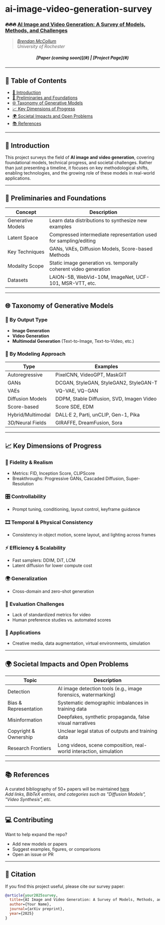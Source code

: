 # ai-image-video-generation-survey
### 🔥🔥🔥 [**AI Image and Video Generation: A Survey of Models, Methods, and Challenges**](#)

> *[Brendan McCollum](#)*  
*University of Rochester*

<h5 align="center">  
 <strong>[Paper (coming soon)](#)</strong> | <strong>[Project Page](#)</strong>
</h5>

---

## 📖 Table of Contents

- [🧠 Introduction](#-introduction)
- [🔧 Preliminaries and Foundations](#-preliminaries-and-foundations)
- [🌐 Taxonomy of Generative Models](#-taxonomy-of-generative-models)
- [📈 Key Dimensions of Progress](#-key-dimensions-of-progress)
- [🌍 Societal Impacts and Open Problems](#-societal-impacts-and-open-problems)
- [📚 References](#-references)

---

## 🧠 Introduction

This project surveys the field of **AI image and video generation**, covering foundational models, technical progress, and societal challenges. Rather than just presenting a timeline, it focuses on key methodological shifts, enabling technologies, and the growing role of these models in real-world applications.

---

## 🔧 Preliminaries and Foundations

| Concept            | Description                                                             |
|-------------------|-------------------------------------------------------------------------|
| Generative Models | Learn data distributions to synthesize new examples                     |
| Latent Space      | Compressed intermediate representation used for sampling/editing        |
| Key Techniques    | GANs, VAEs, Diffusion Models, Score-based Methods                       |
| Modality Scope    | Static image generation vs. temporally coherent video generation        |
| Datasets          | LAION-5B, WebVid-10M, ImageNet, UCF-101, MSR-VTT, etc.                  |

---

## 🌐 Taxonomy of Generative Models

### 🔹 By Output Type
- **Image Generation**
- **Video Generation**
- **Multimodal Generation** (Text-to-Image, Text-to-Video, etc.)

### 🔹 By Modeling Approach

| Type              | Examples                                                     |
|-------------------|--------------------------------------------------------------|
| Autoregressive     | PixelCNN, VideoGPT, MaskGIT                                  |
| GANs               | DCGAN, StyleGAN, StyleGAN2, StyleGAN-T                       |
| VAEs               | VQ-VAE, VQ-GAN                                                |
| Diffusion Models   | DDPM, Stable Diffusion, SVD, Imagen Video                    |
| Score-based        | Score SDE, EDM                                               |
| Hybrid/Multimodal  | DALL·E 2, Parti, unCLIP, Gen-1, Pika                         |
| 3D/Neural Fields   | GIRAFFE, DreamFusion, Sora                                   |

---

## 📈 Key Dimensions of Progress

### 🎨 Fidelity & Realism
- Metrics: FID, Inception Score, CLIPScore
- Breakthroughs: Progressive GANs, Cascaded Diffusion, Super-Resolution

### 🎛️ Controllability
- Prompt tuning, conditioning, layout control, keyframe guidance

### 🎞️ Temporal & Physical Consistency
- Consistency in object motion, scene layout, and lighting across frames

### ⚡ Efficiency & Scalability
- Fast samplers: DDIM, DiT, LCM  
- Latent diffusion for lower compute cost

### 🌍 Generalization
- Cross-domain and zero-shot generation

### 🧪 Evaluation Challenges
- Lack of standardized metrics for video
- Human preference studies vs. automated scores

### 🧰 Applications
- Creative media, data augmentation, virtual environments, simulation

---

## 🌍 Societal Impacts and Open Problems

| Topic             | Description                                                               |
|------------------|---------------------------------------------------------------------------|
| Detection         | AI image detection tools (e.g., image forensics, watermarking)           |
| Bias & Representation | Systematic demographic imbalances in training data                  |
| Misinformation    | Deepfakes, synthetic propaganda, false visual narratives                |
| Copyright & Ownership | Unclear legal status of outputs and training data                  |
| Research Frontiers| Long videos, scene composition, real-world interaction, simulation      |

---

## 📚 References

A curated bibliography of 50+ papers will be maintained [here](docs/references.md)  
_Add links, BibTeX entries, and categories such as "Diffusion Models", "Video Synthesis", etc._

---

## 💻 Contributing

Want to help expand the repo?  
- Add new models or papers
- Suggest examples, figures, or comparisons
- Open an issue or PR

---

## 🧠 Citation

If you find this project useful, please cite our survey paper:

```bibtex
@article{your2025survey,
  title={AI Image and Video Generation: A Survey of Models, Methods, and Challenges},
  author={Your Name},
  journal={arXiv preprint},
  year={2025}
}
